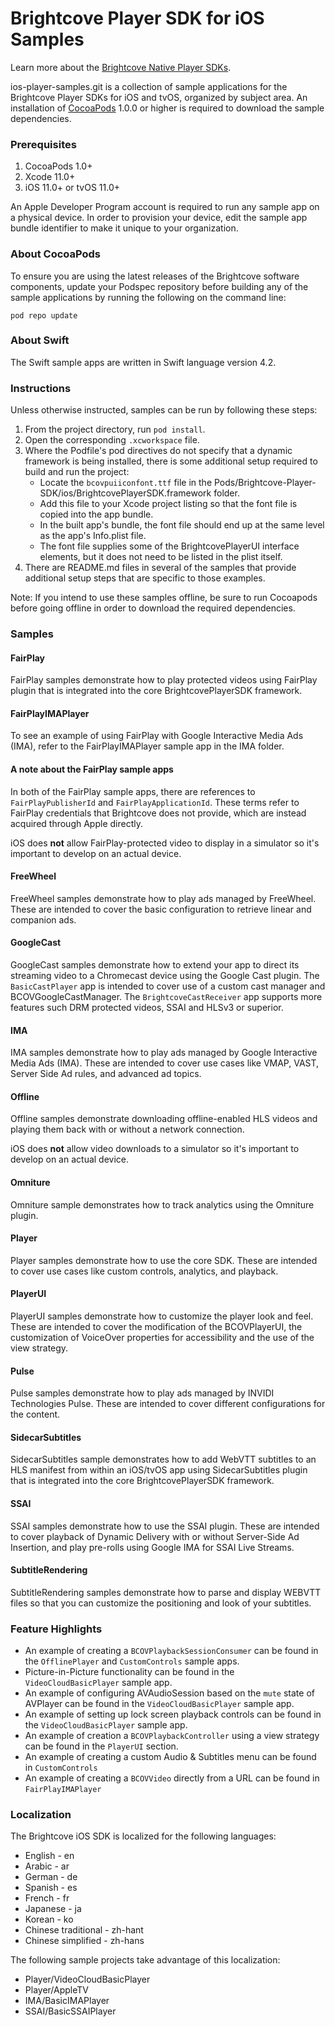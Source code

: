 Brightcove Player SDK for iOS Samples
=====================================

Learn more about the [Brightcove Native Player SDKs](https://sdks.support.brightcove.com/getting-started/brightcove-native-player-sdks.html).

ios-player-samples.git is a collection of sample applications for the Brightcove Player SDKs for iOS and tvOS, organized by subject area. An installation of [CocoaPods][cocoapods] 1.0.0 or higher is required to download the sample dependencies.

### Prerequisites

1. CocoaPods 1.0+
1. Xcode 11.0+
1. iOS 11.0+ or tvOS 11.0+

An Apple Developer Program account is required to run any sample app on a physical device. In order to provision your device, edit the sample app bundle identifier to make it unique to your organization.

### About CocoaPods

To ensure you are using the latest releases of the Brightcove software components, update your Podspec repository before building any of the sample applications by running the following on the command line:

```
pod repo update
```

### About Swift

The Swift sample apps are written in Swift language version 4.2.

### Instructions

Unless otherwise instructed, samples can be run by following these steps:

1. From the project directory, run `pod install`.
1. Open the corresponding `.xcworkspace` file.
1. Where the Podfile's pod directives do not specify that a dynamic framework is being installed, there is some additional setup required to build and run the project:
    - Locate the `bcovpuiiconfont.ttf` file in the Pods/Brightcove-Player-SDK/ios/BrightcovePlayerSDK.framework folder.
    - Add this file to your Xcode project listing so that the font file is copied into the app bundle.
    - In the built app's bundle, the font file should end up at the same level as the app's Info.plist file.
    - The font file supplies some of the BrightcovePlayerUI interface elements, but it does not need to be listed in the plist itself.
1. There are README.md files in several of the samples that provide additional setup steps that are specific to those examples.

Note: If you intend to use these samples offline, be sure to run Cocoapods before going offline in order to download the required dependencies.

### Samples

#### FairPlay

FairPlay samples demonstrate how to play protected videos using FairPlay plugin that is integrated into the core BrightcovePlayerSDK framework. 

#### FairPlayIMAPlayer

To see an example of using FairPlay with Google Interactive Media Ads (IMA), refer to the FairPlayIMAPlayer sample app in the IMA folder.

#### A note about the FairPlay sample apps

In both of the FairPlay sample apps, there are references to `FairPlayPublisherId` and `FairPlayApplicationId`. These terms refer to FairPlay credentials that Brightcove does not provide, which are instead acquired through Apple directly.

iOS does **not** allow FairPlay-protected video to display in a simulator so it's important to develop on an actual device.

#### FreeWheel

FreeWheel samples demonstrate how to play ads managed by FreeWheel. These are intended to cover the basic configuration to retrieve linear and companion ads.

#### GoogleCast

GoogleCast samples demonstrate how to extend your app to direct its streaming video to a Chromecast device using the Google Cast plugin. The `BasicCastPlayer` app is intended to cover use of a custom cast manager and BCOVGoogleCastManager. The `BrightcoveCastReceiver` app supports more features such DRM protected videos, SSAI and HLSv3 or superior.

#### IMA

IMA samples demonstrate how to play ads managed by Google Interactive Media Ads (IMA). These are intended to cover use cases like VMAP, VAST, Server Side Ad rules, and advanced ad topics.

#### Offline

Offline samples demonstrate downloading offline-enabled HLS videos and playing them back with or without a network connection.

iOS does **not** allow video downloads to a simulator so it's important to develop on an actual device.

#### Omniture

Omniture sample demonstrates how to track analytics using the Omniture plugin.

#### Player

Player samples demonstrate how to use the core SDK. These are intended to cover use cases like custom controls, analytics, and playback.

#### PlayerUI

PlayerUI samples demonstrate how to customize the player look and feel. These are intended to cover the modification of the BCOVPlayerUI, the customization of VoiceOver properties for accessibility and the use of the view strategy.

#### Pulse

Pulse samples demonstrate how to play ads managed by INVIDI Technologies Pulse. These are intended to cover different configurations for the content.

#### SidecarSubtitles

SidecarSubtitles sample demonstrates how to add WebVTT subtitles to an HLS manifest from within an iOS/tvOS app using SidecarSubtitles plugin that is integrated into the core BrightcovePlayerSDK framework.

#### SSAI

SSAI samples demonstrate how to use the SSAI plugin. These are intended to cover playback of Dynamic Delivery with or without Server-Side Ad Insertion, and play pre-rolls using Google IMA for SSAI Live Streams.

#### SubtitleRendering

SubtitleRendering samples demonstrate how to parse and display WEBVTT files so that you can customize the positioning and look of your subtitles.

### Feature Highlights

- An example of creating a `BCOVPlaybackSessionConsumer` can be found in the `OfflinePlayer` and `CustomControls` sample apps.
- Picture-in-Picture functionality can be found in the `VideoCloudBasicPlayer` sample app. 
- An example of configuring AVAudioSession based on the `mute` state of AVPlayer can be found in the `VideoCloudBasicPlayer` sample app. 
- An example of setting up lock screen playback controls can be found in the  `VideoCloudBasicPlayer` sample app.
- An example of creation a `BCOVPlaybackController` using a view strategy can be found in the `PlayerUI` section.
- An example of creating a custom Audio & Subtitles menu can be found in `CustomControls`
- An example of creating a `BCOVVideo` directly from a URL can be found in `FairPlayIMAPlayer`

### Localization 

The Brightcove iOS SDK is localized for the following languages:

* English - en
* Arabic - ar
* German - de
* Spanish - es
* French - fr
* Japanese - ja
* Korean - ko
* Chinese traditional - zh-hant
* Chinese simplified - zh-hans

The following sample projects take advantage of this localization:

* Player/VideoCloudBasicPlayer
* Player/AppleTV
* IMA/BasicIMAPlayer
* SSAI/BasicSSAIPlayer

[cocoapods]: http://www.cocoapods.org
